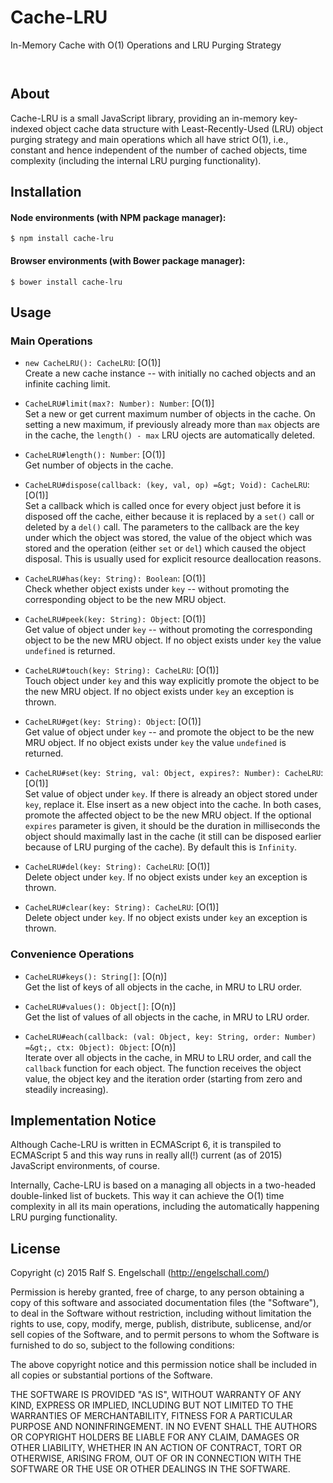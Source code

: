 
Cache-LRU
=========

In-Memory Cache with O(1) Operations and LRU Purging Strategy

<p/>
<img src="https://nodei.co/npm/cache-lru.png?downloads=true&stars=true" alt=""/>

<p/>
<img src="https://david-dm.org/rse/cache-lru.png" alt=""/>

About
-----

Cache-LRU is a small JavaScript library, providing an in-memory
key-indexed object cache data structure with Least-Recently-Used (LRU)
object purging strategy and main operations which all have strict O(1), i.e.,
constant and hence independent of the number of cached objects, time
complexity (including the internal LRU purging functionality).

Installation
------------

#### Node environments (with NPM package manager):

```shell
$ npm install cache-lru
```

#### Browser environments (with Bower package manager):

```shell
$ bower install cache-lru
```

Usage
-----

### Main Operations

- `new CacheLRU(): CacheLRU`: [O(1)]<br/>
  Create a new cache instance -- with initially no cached objects
  and an infinite caching limit.

- `CacheLRU#limit(max?: Number): Number`: [O(1)]<br/>
  Set a new or get current maximum number of objects in the cache. On
  setting a new maximum, if previously already more than `max`
  objects are in the cache, the `length() - max` LRU ojects are
  automatically deleted.

- `CacheLRU#length(): Number`: [O(1)]<br/>
  Get number of objects in the cache.

- `CacheLRU#dispose(callback: (key, val, op) =&gt; Void): CacheLRU`: [O(1)]<br/>
  Set a callback which is called once for every object just before it is
  disposed off the cache, either because it is replaced by a `set()`
  call or deleted by a `del()` call. The parameters to the callback are
  the key under which the object was stored, the value of the object which
  was stored and the operation (either `set` or `del`) which caused the
  object disposal. This is usually used for explicit resource deallocation reasons.

- `CacheLRU#has(key: String): Boolean`: [O(1)]<br/>
  Check whether object exists under `key` -- without promoting the
  corresponding object to be the new MRU object.

- `CacheLRU#peek(key: String): Object`: [O(1)]<br/>
  Get value of object under `key` -- without promoting the
  corresponding object to be the new MRU object. If no
  object exists under `key` the value `undefined` is returned.

- `CacheLRU#touch(key: String): CacheLRU`: [O(1)]<br/>
  Touch object under `key` and this way explicitly promote the
  object to be the new MRU object.
  If no object exists under `key` an exception is thrown.

- `CacheLRU#get(key: String): Object`: [O(1)]<br/>
  Get value of object under `key` -- and promote the
  object to be the new MRU object.
  If no object exists under `key` the value `undefined` is returned.

- `CacheLRU#set(key: String, val: Object, expires?: Number): CacheLRU`: [O(1)]<br/>
  Set value of object under `key`. If there is already an object stored
  under `key`, replace it. Else insert as a new object into the cache.
  In both cases, promote the affected object to be the new MRU object.
  If the optional `expires` parameter is given, it should be the
  duration in milliseconds the object should maximally last in the cache (it still
  can be disposed earlier because of LRU purging of the cache). By
  default this is `Infinity`.

- `CacheLRU#del(key: String): CacheLRU`: [O(1)]<br/>
  Delete object under `key`.
  If no object exists under `key` an exception is thrown.

- `CacheLRU#clear(key: String): CacheLRU`: [O(1)]<br/>
  Delete object under `key`.
  If no object exists under `key` an exception is thrown.

### Convenience Operations

- `CacheLRU#keys(): String[]`: [O(n)]<br/>
  Get the list of keys of all objects in the cache, in MRU to LRU order.

- `CacheLRU#values(): Object[]`: [O(n)]<br/>
  Get the list of values of all objects in the cache, in MRU to LRU order.

- `CacheLRU#each(callback: (val: Object, key: String, order: Number) =&gt;, ctx: Object): Object`: [O(n)]<br/>
  Iterate over all objects in the cache, in MRU to LRU order, and call
  the `callback` function for each object. The function receives the
  object value, the object key and the iteration order (starting from
  zero and steadily increasing).

Implementation Notice
---------------------

Although Cache-LRU is written in ECMAScript 6, it is transpiled to ECMAScript
5 and this way runs in really all(!) current (as of 2015) JavaScript
environments, of course.

Internally, Cache-LRU is based on a managing all objects in a two-headed
double-linked list of buckets. This way it can achieve the O(1) time
complexity in all its main operations, including the automatically
happening LRU purging functionality.

License
-------

Copyright (c) 2015 Ralf S. Engelschall (http://engelschall.com/)

Permission is hereby granted, free of charge, to any person obtaining
a copy of this software and associated documentation files (the
"Software"), to deal in the Software without restriction, including
without limitation the rights to use, copy, modify, merge, publish,
distribute, sublicense, and/or sell copies of the Software, and to
permit persons to whom the Software is furnished to do so, subject to
the following conditions:

The above copyright notice and this permission notice shall be included
in all copies or substantial portions of the Software.

THE SOFTWARE IS PROVIDED "AS IS", WITHOUT WARRANTY OF ANY KIND,
EXPRESS OR IMPLIED, INCLUDING BUT NOT LIMITED TO THE WARRANTIES OF
MERCHANTABILITY, FITNESS FOR A PARTICULAR PURPOSE AND NONINFRINGEMENT.
IN NO EVENT SHALL THE AUTHORS OR COPYRIGHT HOLDERS BE LIABLE FOR ANY
CLAIM, DAMAGES OR OTHER LIABILITY, WHETHER IN AN ACTION OF CONTRACT,
TORT OR OTHERWISE, ARISING FROM, OUT OF OR IN CONNECTION WITH THE
SOFTWARE OR THE USE OR OTHER DEALINGS IN THE SOFTWARE.

